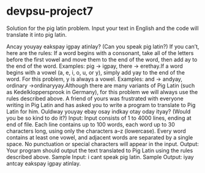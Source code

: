 # devpsu-project7

Solution for the pig latin problem.
Input your text in English and the code will translate it into pig latin.

Ancay youyay eakspay igpay atinlay? (Can you speak pig latin?) If you can’t, here are the rules: If a word begins with a consonant, take all of the letters before the first vowel and move them to the end of the word, then add ay to the end of the word. Examples: pig → igpay, there → erethay.If a word begins with a vowel (a, e, i, o, u, or y), simply add yay to the end of the word. For this problem, y is always a vowel. Examples: and → andyay, ordinary →ordinaryyay.Although there are many variants of Pig Latin (such as Kedelkloppersprook in Germany), for this problem we will always use the rules described above. A friend of yours was frustrated with everyone writing in Pig Latin and has asked you to write a program to translate to Pig Latin for him. Ouldway youyay ebay osay indkay otay oday ityay? (Would you be so kind to do it?) Input: Input consists of 1 to 4000 lines, ending at end of file. Each line contains up to 100 words, each word up to 30 characters long, using only the characters a–z (lowercase). Every word contains at least one vowel, and adjacent words are separated by a single space. No punctuation or special characters will appear in the input. Output: Your program should output the text translated to Pig Latin using the rules described above. Sample Input: i cant speak pig latin. Sample Output: iyay antcay eakspay igpay atinlay.